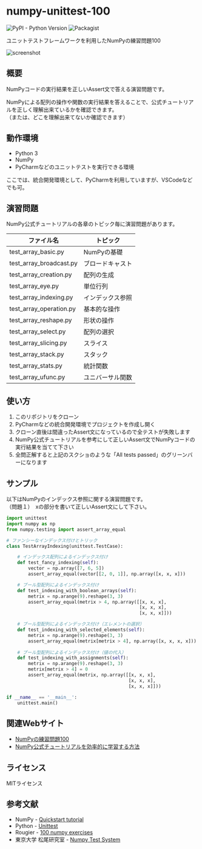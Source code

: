 # numpy-unittest-100
![PyPI - Python Version](https://img.shields.io/pypi/pyversions/Django.svg)
![Packagist](https://img.shields.io/packagist/l/doctrine/orm.svg)

ユニットテストフレームワークを利用したNumPyの練習問題100

![screenshot](https://user-images.githubusercontent.com/7298626/46901704-35376e00-cef3-11e8-81de-039408699990.png)

## 概要
NumPyコードの実行結果を正しいAssert文で答える演習問題です。

NumPyによる配列の操作や関数の実行結果を答えることで、公式チュートリアルを正しく理解出来ているかを確認できます。<br>
（または、どこを理解出来てないか確認できます）<br>

## 動作環境
* Python 3
* NumPy
* PyCharmなどのユニットテストを実行できる環境

ここでは、統合開発環境として、PyCharmを利用していますが、VSCodeなどでも可。

## 演習問題

NumPy公式チュートリアルの各章のトピック毎に演習問題があります。

| ファイル名 | トピック |
----|---- 
| test_array_basic.py | NumPyの基礎 |
| test_array_broadcast.py | ブロードキャスト |
| test_array_creation.py | 配列の生成 |
| test_array_eye.py | 単位行列 |
| test_array_indexing.py | インデックス参照 |
| test_array_operation.py | 基本的な操作 |
| test_array_reshape.py | 形状の操作 |
| test_array_select.py | 配列の選択 |
| test_array_slicing.py | スライス |
| test_array_stack.py | スタック |
| test_array_stats.py | 統計関数 |
| test_array_ufunc.py | ユニバーサル関数 |

## 使い方
1. このリポジトリをクローン
1. PyCharmなどの統合開発環境でプロジェクトを作成し開く
1. クローン直後は間違ったAssert文になっているので全テストが失敗します
1. NumPy公式チュートリアルを参考にして正しいAssert文でNumPyコードの実行結果を当てて下さい
1. 全問正解すると上記のスクショのような「All tests passed」のグリーンバーになります

## サンプル
以下はNumPyのインデックス参照に関する演習問題です。  
（問題１）　xの部分を書いて正しいAssert文にして下さい。
~~~Python
import unittest
import numpy as np
from numpy.testing import assert_array_equal

# ファンシーなインデックス付けとトリック
class TestArrayIndexing(unittest.TestCase):

    # インデックス配列によるインデックス付け
    def test_fancy_indexing(self):
        vector = np.array([7, 6, 5])
        assert_array_equal(vector[[2, 0, 1]], np.array([x, x, x]))

    # ブール型配列によるインデックス付け
    def test_indexing_with_boolean_arrays(self):
        metrix = np.arange(9).reshape(3, 3)
        assert_array_equal(metrix > 4, np.array([[x, x, x],
                                                 [x, x, x],
                                                 [x, x, x]]))

    # ブール型配列によるインデックス付け（エレメントの選択）
    def test_indexing_with_selected_elements(self):
        metrix = np.arange(9).reshape(3, 3)
        assert_array_equal(metrix[metrix > 4], np.array([x, x, x, x]))
    
    # ブール型配列によるインデックス付け（値の代入）
    def test_indexing_with_assignments(self):
        metrix = np.arange(9).reshape(3, 3)
        metrix[metrix > 4] = 0
        assert_array_equal(metrix, np.array([[x, x, x],
                                             [x, x, x],
                                             [x, x, x]]))

if __name__ == '__main__':
    unittest.main()
~~~

## 関連Webサイト
* [NumPyの練習問題100](https://note.mu/fookiemonster/n/n17276af88b7f)
* [NumPy公式チュートリアルを効率的に学習する方法](https://note.mu/fookiemonster/n/n7ce86785271f)

## ライセンス
MITライセンス

## 参考文献
* NumPy - [Quickstart tutorial](https://docs.scipy.org/doc/numpy/user/quickstart.html)
* Python - [Unittest](https://docs.python.jp/3/library/unittest.html)
* Rougier - [100 numpy exercises](https://github.com/rougier/numpy-100)
* 東京大学 松尾研究室 - [Numpy Test System](https://weblab.t.u-tokyo.ac.jp/)
